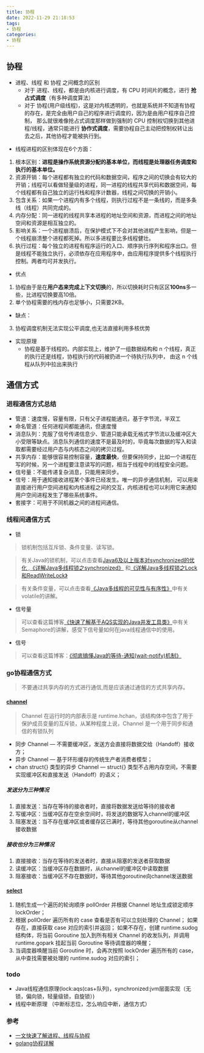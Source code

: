 ```yaml
---
title: 协程
date: 2022-11-29 21:18:53
tags:
- 协程
categories:
- 协程
---
```

## 协程
* 进程、线程 和 协程 之间概念的区别
  * 对于 进程、线程，都是由内核进行调度，有 CPU 时间片的概念，进行 **抢占式调度**（有多种调度算法）
  * 对于 协程(用户级线程)，这是对内核透明的，也就是系统并不知道有协程的存在，是完全由用户自己的程序进行调度的，因为是由用户程序自己控制，
    那么就很难像抢占式调度那样做到强制的 CPU 控制权切换到其他进程/线程，通常只能进行 **协作式调度**，需要协程自己主动把控制权转让出去之后，其他协程才能被执行到。
<!-- more -->

* 线程进程的区别体现在6个方面：
1. 根本区别：**进程是操作系统资源分配的基本单位，而线程是处理器任务调度和执行的基本单位。**
2. 资源开销：每个进程都有独立的代码和数据空间，程序之间的切换会有较大的开销；线程可以看做轻量级的进程，同一进程的线程共享代码和数据空间，每个线程都有自己独立的运行栈和程序计数器，线程之间切换的开销小。
3. 包含关系：如果一个进程内有多个线程，则执行过程不是一条线的，而是多条线（线程）共同完成的。
4. 内存分配：同一进程的线程共享本进程的地址空间和资源，而进程之间的地址空间和资源是相互独立的。
5. 影响关系：一个进程崩溃后，在保护模式下不会对其他进程产生影响，但是一个线程崩溃整个进程都死掉。所以多进程要比多线程健壮。
6. 执行过程：每个独立的进程有程序运行的入口、顺序执行序列和程序出口。但是线程不能独立执行，必须依存在应用程序中，由应用程序提供多个线程执行控制。两者均可并发执行。

* 优点
1. 协程由于是在**用户态来完成上下文切换**的，所以切换耗时只有区区**100ns**多一些，比进程切换要高10倍。
2. 单个协程需要的栈内存也足够小，只需要2KB。
* 缺点：
3. 协程调度机制无法实现公平调度,也无法直接利用多核优势
* 实现原理
  * 协程是基于线程的。内部实现上，维护了一组数据结构和 n 个线程，真正的执行还是线程，协程执行的代码被扔进一个待执行队列中，
    由这 n 个线程从队列中拉出来执行
  

## 通信方式
### 进程通信方式总结
* 管道：速度慢，容量有限，只有父子进程能通讯，基于字节流，半双工
* 命名管道：任何进程间都能通讯，但速度慢
* 消息队列：克服了信号传递信息少、管道只能承载无格式字节流以及缓冲区大小受限等缺点。消息队列通信的速度不是最及时的，毕竟每次数据的写入和读取都需要经过用户态与内核态之间的拷贝过程。
* 共享内存：能够很容易控制容量，**速度最快**，但要保持同步，比如一个进程在写的时候，另一个进程要注意读写的问题，相当于线程中的线程安全问题。
* 信号量：不能传递复杂消息，只能用来同步。
* 信号：用于通知接收进程某个事件已经发生。唯一的异步通信机制， 可以用来直接进行用户空间进程和内核进程之间的交互，内核进程也可以利用它来通知用户空间进程发生了哪些系统事件。
* 套接字：可用于不同机器之间的进程间通信。
### 线程间通信方式
* 锁 
> 锁机制包括互斥锁、条件变量、读写锁。

> 有关Java的锁机制，可以点击查看[Java6及以上版本对synchronized的优化
](https://www.cnblogs.com/wuqinglong/p/9945618.html),[《详解Java多线程锁之synchronized》](https://mp.weixin.qq.com/s?__biz=MzUyNzgyNzAwNg==&mid=2247483792&idx=1&sn=5f4a1763876bdc03aad3fdfbdc1f1779&scene=21#wechat_redirect)
> 和[《详解Java多线程锁之Lock和ReadWriteLock》](https://mp.weixin.qq.com/s?__biz=MzUyNzgyNzAwNg==&mid=2247483798&idx=1&sn=cceca939e36c1b1748b290dc34d1f4cc&scene=21#wechat_redirect)

> 有关条件变量，可以点击查看[《Java多线程的可见性与有序性》](https://mp.weixin.qq.com/s?__biz=MzUyNzgyNzAwNg==&mid=2247483819&idx=1&sn=2b8a7b636f870b29df3c0c98be5eca82&scene=21#wechat_redirect)中有关volatile的讲解。
* 信号量
> 可以查看这篇博客[《快速了解基于AQS实现的Java并发工具类》](https://mp.weixin.qq.com/s?__biz=MzUyNzgyNzAwNg==&mid=2247483885&idx=1&sn=8fe2bf133cbc7932def11e407e76a783&scene=21#wechat_redirect)中有关Semaphore的讲解，感受下信号量如何在java线程通信中的使用。
* 信号
> 可以查看这篇博客：[《彻底搞懂Java的等待-通知(wait-notify)机制》](https://mp.weixin.qq.com/s?__biz=MzUyNzgyNzAwNg==&mid=2247483954&idx=1&sn=cc77f94e46cf5351b28da91eda01ec2b&scene=21#wechat_redirect)


### go协程通信方式
> 不要通过共享内存的方式进行通信,而是应该通过通信的方式共享内存。
#### [channel](https://draveness.me/golang/docs/part3-runtime/ch06-concurrency/golang-channel/)
> Channel 在运行时的内部表示是 runtime.hchan，该结构体中包含了用于保护成员变量的互斥锁，从某种程度上说，Channel 是一个用于同步和通信的有锁队列

* 同步 Channel — 不需要缓冲区，发送方会直接将数据交给（Handoff）接收方；
* 异步 Channel — 基于环形缓存的传统生产者消费者模型；
* chan struct{} 类型的异步 Channel — struct{} 类型不占用内存空间，不需要实现缓冲区和直接发送（Handoff）的语义； 
##### 发送分为三种情况
   1. 直接发送：当存在等待的接收者时，直接将数据发送给等待的接收者
   2. 写缓冲区：当缓冲区存在空余空间时，将发送的数据写入channel的缓冲区
   3. 阻塞发送：当不存在缓冲区或者缓存区已满时，等待其他goroutine从channel接收数据 

##### 接收也分为三种情况
1. 直接接收：当存在等待的发送者时，直接从阻塞的发送者获取数据
2. 读缓冲区：当缓冲区存在数据时，从channel的缓冲区中读取数据
3. 阻塞接收：当缓冲区不存在数据时，等待其他goroutine向channel发送数据

#### [select](https://draveness.me/golang/docs/part2-foundation/ch05-keyword/golang-select/) 

1. 随机生成一个遍历的轮询顺序 pollOrder 并根据 Channel 地址生成锁定顺序 lockOrder；
2. 根据 pollOrder 遍历所有的 case 查看是否有可以立刻处理的 Channel；
如果存在，直接获取 case 对应的索引并返回；
如果不存在，创建 runtime.sudog 结构体，将当前 Goroutine 加入到所有相关 Channel 的收发队列，并调用 runtime.gopark 挂起当前 Goroutine 等待调度器的唤醒；
3. 当调度器唤醒当前 Goroutine 时，会再次按照 lockOrder 遍历所有的 case，从中查找需要被处理的 runtime.sudog 对应的索引；




### todo 
* Java线程通信原理(lock:aqs(cas+队列)，synchronized:jvm层面实现（无锁，偏向锁，轻量级锁，自旋锁）)
* 线程中断原理 （中断标志位，怎么响应中断，通信方式）

### 参考
* [一文快速了解进程、线程与协程](https://cloud.tencent.com/developer/article/1839604)
* [golang协程详解](https://www.cnblogs.com/liang1101/p/7285955.html)
